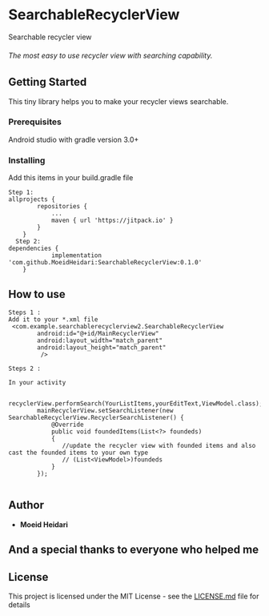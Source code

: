 # SearchableRecyclerView
Searchable recycler view

###### The most easy to use recycler view with searching capability.
## Getting Started

This tiny library helps you to make your recycler views searchable.
### Prerequisites
Android studio with gradle version 3.0+

### Installing

Add this items in your build.gradle file
```
Step 1:
allprojects {
		repositories {
			...
			maven { url 'https://jitpack.io' }
		}
	}
  Step 2:
dependencies {
	        implementation 'com.github.MoeidHeidari:SearchableRecyclerView:0.1.0'
	}
```

## How to use
```
Steps 1 : 
Add it to your *.xml file
 <com.example.searchablerecyclerview2.SearchableRecyclerView
        android:id="@+id/MainRecyclerView"
        android:layout_width="match_parent"
        android:layout_height="match_parent"
         />
        
Steps 2 :

In your activity


recyclerView.performSearch(YourListItems,yourEditText,ViewModel.class);
        mainRecyclerView.setSearchListener(new SearchableRecyclerView.RecyclerSearchListener() {
            @Override
            public void foundedItems(List<?> foundeds)
            {
               //update the recycler view with founded items and also cast the founded items to your own type
               // (List<ViewModel>)foundeds
            }
        });
        
```
## Author

* **Moeid Heidari** 

## And a special thanks to everyone who helped me

## License

This project is licensed under the MIT License - see the [LICENSE.md](LICENSE.md) file for details
